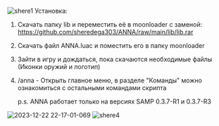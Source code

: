 ![shere1](https://github.com/sheredega303/ANNA/assets/96356148/18dec55c-8222-4824-ba8f-25b745820c2d)
Установка:
1. Скачать папку lib и переместить её в moonloader с заменой: https://github.com/sheredega303/ANNA/raw/main/lib/lib.rar
2. Скачать файл ANNA.luac и поместить его в папку moonloader
3. Зайти в игру и дождаться, пока скачаются необходимые файлы (Иконки оружий и логотип)
4. /anna - Открыть главное меню, в разделе "Команды" можно ознакомиться с остальными командами скрипта

   p.s. ANNA работает только на версиях SAMP 0.3.7-R1 и 0.3.7-R3
   
![2023-12-22 22-17-01-069](https://github.com/sheredega303/ANNA/assets/96356148/486d33bc-e539-4645-93fa-ef76ce37d327)
![shere4](https://github.com/sheredega303/ANNA/assets/96356148/9f21d4a2-d652-4631-843e-be16a01f5cd7)
